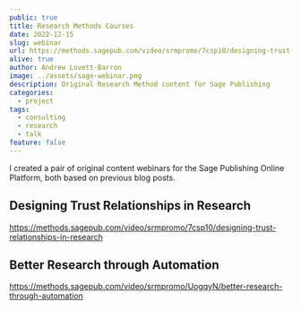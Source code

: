 ```yaml
---
public: true
title: Research Methods Courses
date: 2022-12-15
slug: webinar
url: https://methods.sagepub.com/video/srmpromo/7csp10/designing-trust-relationships-in-research
alive: true
author: Andrew Lovett-Barron
image: ../assets/sage-webinar.png
description: Original Research Method content for Sage Publishing
categories:
  - project
tags:
  - consulting
  - research
  - talk
feature: false
---
```


I created a pair of original content webinars for the Sage Publishing Online Platform, both based on previous blog posts. 

## Designing Trust Relationships in Research
https://methods.sagepub.com/video/srmpromo/7csp10/designing-trust-relationships-in-research

## Better Research through Automation
https://methods.sagepub.com/video/srmpromo/UogqyN/better-research-through-automation
